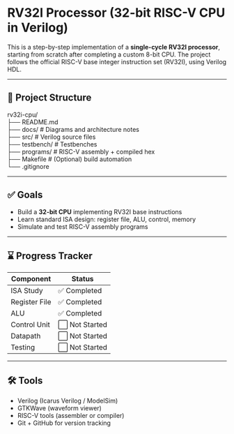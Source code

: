 
# RV32I Processor (32-bit RISC-V CPU in Verilog)

This is a step-by-step implementation of a **single-cycle RV32I processor**, starting from scratch after completing a custom 8-bit CPU. The project follows the official RISC-V base integer instruction set (RV32I), using Verilog HDL.

---

## 📁 Project Structure

rv32i-cpu/  
├── README.md  
├── docs/ # Diagrams and architecture notes  
├── src/ # Verilog source files  
├── testbench/ # Testbenches  
├── programs/ # RISC-V assembly + compiled hex  
├── Makefile # (Optional) build automation  
└── .gitignore  


---

## ✅ Goals
- Build a **32-bit CPU** implementing RV32I base instructions
- Learn standard ISA design: register file, ALU, control, memory
- Simulate and test RISC-V assembly programs

---

## ⌛ Progress Tracker
| Component       | Status       |
|----------------|--------------|
| ISA Study       | ✅ Completed  |
| Register File   | ✅ Completed |
| ALU             | ✅ Completed |
| Control Unit    | ⬜ Not Started |
| Datapath        | ⬜ Not Started |
| Testing         | ⬜ Not Started |

---

## 🛠 Tools
- Verilog (Icarus Verilog / ModelSim)
- GTKWave (waveform viewer)
- RISC-V tools (assembler or compiler)
- Git + GitHub for version tracking


